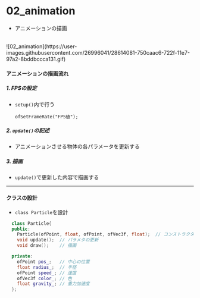 # 02_animation

- アニメーションの描画  
<br />
![02_animation](https://user-images.githubusercontent.com/26996041/28614081-750caac6-722f-11e7-97a2-8bddbccca131.gif)



#### アニメーションの描画流れ
##### 1. FPSの設定
- `setup()`内で行う

      ofSetFrameRate("FPS値");

##### 2. `update()`の記述
- アニメーションさせる物体の各パラメータを更新する

##### 3. 描画
- `update()`で更新した内容で描画する

---
#### クラスの設計
- `class Particle`を設計

```c++
  class Particle{
  public:
    Particle(ofPoint, float, ofPoint, ofVec3f, float);  // コンストラクタ
    void update();  // パラメタの更新
    void draw();    // 描画

  private:
    ofPoint pos_;   // 中心の位置
    float radius_;  // 半径
    ofPoint speed_; // 速度
    ofVec3f color_; // 色
    float gravity_; // 重力加速度
  };
```
